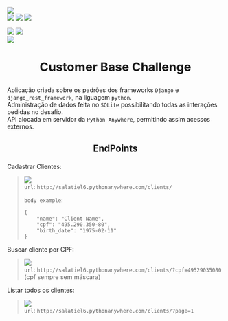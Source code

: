 ![](https://img.shields.io/badge/release-v1.0.0-gold)  
![](https://img.shields.io/badge/python-v3.10.1-blue)
![](https://img.shields.io/badge/Django-v4.0.4-white)
![](https://img.shields.io/badge/mysqlclient-v2.1.0-000000)

![](https://img.shields.io/badge/passed_tests-5-brightgreen)
![](https://img.shields.io/badge/failed_tests-0-red)  
![](https://img.shields.io/badge/coverage-94%25-green)

<h1><p align="center">Customer Base Challenge</p></h1>

Aplicação criada sobre os padrões dos frameworks `Django` e `django_rest_framework`, na liguagem `python`.  
Administração de dados feita no `SQLite` possibilitando todas as interações pedidas no desafio.  
API alocada em servidor da `Python Anywhere`, permitindo assim acessos externos.

<h2><p align="center">EndPoints</p></h2>

Cadastrar Clientes:
> ![](https://img.shields.io/badge/method-POST-purple)  
> `url`: `http://salatiel6.pythonanywhere.com/clients/`  
>
> `body example`:
> ```
> {
>     "name": "Client Name",
>     "cpf": "495.290.350-80",
>     "birth_date": "1975-02-11"
> }
> ```

Buscar cliente por CPF:
> ![](https://img.shields.io/badge/method-GET-pink)  
> `url`: `http://salatiel6.pythonanywhere.com/clients/?cpf=49529035080`  (cpf sempre sem máscara)

Listar todos os clientes:
> ![](https://img.shields.io/badge/method-GET-pink)  
> `url`: `http://salatiel6.pythonanywhere.com/clients/?page=1`